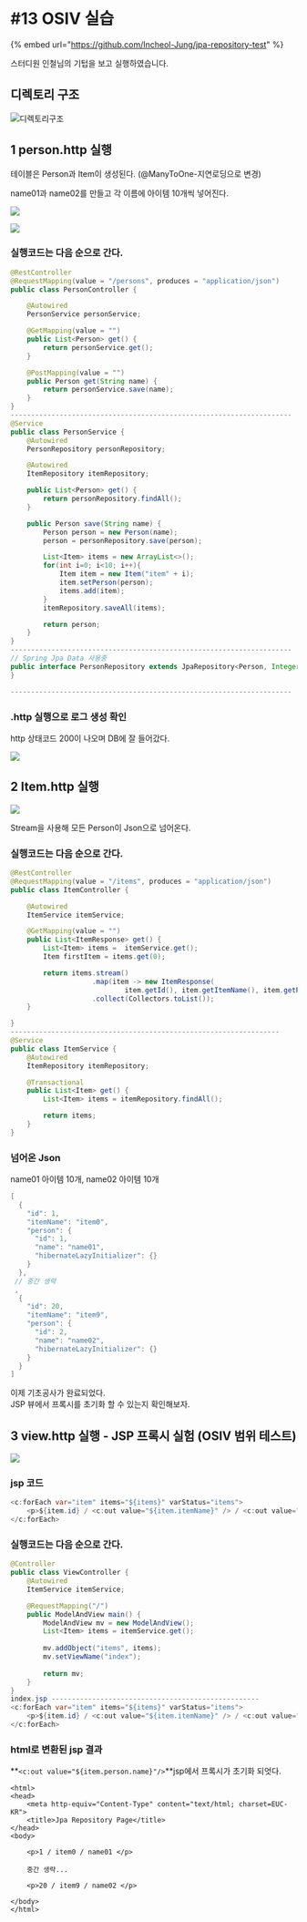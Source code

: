 # \#13 OSIV 실습

{% embed url="https://github.com/Incheol-Jung/jpa-repository-test" %}

스터디원 인철님의  기텁을 보고 실행하였습니다. 

## 디렉토리 구조

![&#xB514;&#xB809;&#xD1A0;&#xB9AC;&#xAD6C;&#xC870;](../../../.gitbook/assets/image%20%2869%29.png)

## 1 person.http 실행

테이블은 Person과 Item이 생성된다. \(@ManyToOne-지연로딩으로 변경\)

name01과 name02를 만들고 각 이름에 아이템 10개씩 넣어진다.

![](../../../.gitbook/assets/image%20%2871%29.png)

![](../../../.gitbook/assets/image%20%2870%29.png)

### 실행코드는 다음 순으로 간다.

```java
@RestController
@RequestMapping(value = "/persons", produces = "application/json")
public class PersonController {

    @Autowired
    PersonService personService;

    @GetMapping(value = "")
    public List<Person> get() {
        return personService.get();
    }

    @PostMapping(value = "")
    public Person get(String name) {
        return personService.save(name);
    }
}
---------------------------------------------------------------------
@Service
public class PersonService {
    @Autowired
    PersonRepository personRepository;

    @Autowired
    ItemRepository itemRepository;

    public List<Person> get() {
        return personRepository.findAll();
    }

    public Person save(String name) {
        Person person = new Person(name);
        person = personRepository.save(person);

        List<Item> items = new ArrayList<>();
        for(int i=0; i<10; i++){
            Item item = new Item("item" + i);
            item.setPerson(person);
            items.add(item);
        }
        itemRepository.saveAll(items);

        return person;
    }
}
---------------------------------------------------------------------
// Spring Jpa Data 사용중
public interface PersonRepository extends JpaRepository<Person, Integer> {
}

---------------------------------------------------------------------
```

### .http 실행으로 로그 생성 확인

http 상태코드 200이 나오며 DB에 잘 들어갔다.

![](../../../.gitbook/assets/image%20%2867%29.png)

## 2 Item.http 실행

![](../../../.gitbook/assets/image%20%2868%29.png)

Stream을 사용해 모든 Person이 Json으로 넘어온다.

### 실행코드는 다음 순으로 간다.

```java
@RestController
@RequestMapping(value = "/items", produces = "application/json")
public class ItemController {

    @Autowired
    ItemService itemService;

    @GetMapping(value = "")
    public List<ItemResponse> get() {
        List<Item> items =  itemService.get();
        Item firstItem = items.get(0);

        return items.stream()
                    .map(item -> new ItemResponse(
                            item.getId(), item.getItemName(), item.getPerson()))
                    .collect(Collectors.toList());
    }

}
------------------------------------------------------------------
@Service
public class ItemService {
    @Autowired
    ItemRepository itemRepository;

    @Transactional
    public List<Item> get() {
        List<Item> items = itemRepository.findAll();

        return items;
    }
}
```

### 넘어온 Json 

name01 아이템 10개, name02 아이템 10개

```java
[
  {
    "id": 1,
    "itemName": "item0",
    "person": {
      "id": 1,
      "name": "name01",
      "hibernateLazyInitializer": {}
    }
  },
 // 중간 생략
 ,
  {
    "id": 20,
    "itemName": "item9",
    "person": {
      "id": 2,
      "name": "name02",
      "hibernateLazyInitializer": {}
    }
  }
]
```

이제 기초공사가 완료되었다.   
JSP 뷰에서 프록시를 초기화 할 수 있는지 확인해보자.

## 3 view.http 실행 - JSP 프록시 실험 \(OSIV 범위 테스트\)

![](../../../.gitbook/assets/image%20%2865%29.png)

### jsp 코드

```java
<c:forEach var="item" items="${items}" varStatus="items">
    <p>${item.id} / <c:out value="${item.itemName}" /> / <c:out value="${item.person.name}" /> </p>
</c:forEach>
```

### 실행코드는 다음 순으로 간다.

```java
@Controller
public class ViewController {
    @Autowired
    ItemService itemService;

    @RequestMapping("/")
    public ModelAndView main() {
        ModelAndView mv = new ModelAndView();
        List<Item> items = itemService.get();
        
        mv.addObject("items", items);
        mv.setViewName("index");
        
        return mv;
    }
}
index.jsp --------------------------------------------------- 
<c:forEach var="item" items="${items}" varStatus="items">
    <p>${item.id} / <c:out value="${item.itemName}" /> / <c:out value="${item.person.name}" /> </p>
</c:forEach>
```

### html로 변환된 jsp 결과 

**`<c:out value="${item.person.name}"/>`**jsp에서 프록시가 초기화 되엇다.

```markup
<html>
<head>
    <meta http-equiv="Content-Type" content="text/html; charset=EUC-KR">
    <title>Jpa Repository Page</title>
</head>
<body>

    <p>1 / item0 / name01 </p>
    
    중간 생략...
    
    <p>20 / item9 / name02 </p>

</body>
</html>
```





